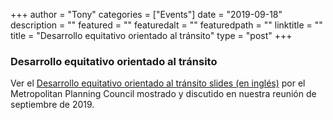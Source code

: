 
+++
author = "Tony"
categories = ["Events"]
date = "2019-09-18"
description = ""
featured = ""
featuredalt = ""
featuredpath = ""
linktitle = ""
title = "Desarrollo equitativo orientado al tránsito"
type = "post"
+++

### Desarrollo equitativo orientado al tránsito

Ver el [Desarrollo equitativo orientado al tránsito slides (en inglés)](/documents/Final_Mckinley_Park_TOD_presentation_9.18.19.pdf) por el Metropolitan Planning Council mostrado y discutido en nuestra reunión de septiembre de 2019.

<br/>
<br/>